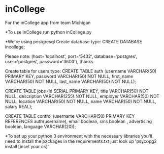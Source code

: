 # inCollege

For the inCollege app from team Michigan

\*To use inCollege run
python inCollege.py

\*We're using postgresql
Create database type:
CREATE DATABASE incollege;

Please note: (host='localhost', port='5432', database='postgres', user='postgres', password='3600'), thanks.

Create table for users type:
CREATE TABLE auth (username VARCHAR(50) PRIMARY KEY, password VARCHAR(50) NOT NULL, first_name VARCHAR(50) NOT NULL, last_name VARCHAR(50) NOT NULL);

CREATE TABLE jobs (id SERIAL PRIMARY KEY, title VARCHAR(50) NOT NULL, description VARCHAR(255) NOT NULL, employer VARCHAR(50) NOT NULL, location VARCHAR(50) NOT NULL, name VARCHAR(50) NOT NULL, salary REAL);

CREATE TABLE control (username VARCHAR(50) PRIMARY KEY REFERENCES auth(username), email boolean, sms boolean , advertising boolean, language VARCHAR(20));

\*To set up your python 3 environment with the necessary libraries you'll need to install the packages in the requirements.txt
just look up 'psycopg2 install [inset your os]'
